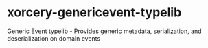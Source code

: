 # xorcery-genericevent-typelib
Generic Event typelib - Provides generic metadata, serialization, and deserialization on domain events
